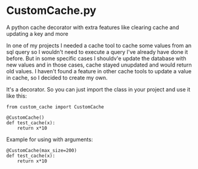 # CustomCache.py
A python cache decorator with extra features like clearing cache and updating a key and more

In one of my projects I needed a cache tool to cache some values from an sql query so I wouldn't need to execute a query I've already have done it before. But in some specific cases I shouldv'e update the database with new values and in those cases, cache stayed unupdated and would return old values. I haven't found a feature in other cache tools to update a value in cache, so I decided to create my own.

It's a decorator. So you can just import the class in your project and use it like this:

```
from custom_cache import CustomCache

@CustomCache()
def test_cache(x):
    return x*10
```
Example for using with arguments:
```
@CustomCache(max_size=200)
def test_cache(x):
    return x*10
```

